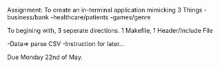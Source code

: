 Assignment: To create an in-terminal application mimicking 3 Things
    -business/bank
    -healthcare/patients
    -games/genre

To begining with, 3 seperate directions. 1 Makefile, 1 Header/Include File

-Data=> parse CSV
-Instruction for later...

Due Monday 22nd of May.
